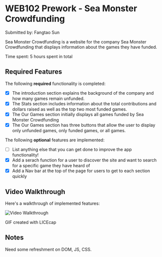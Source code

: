# WEB102 Prework - Sea Monster Crowdfunding

Submitted by: Fangtao Sun

Sea Monster Crowdfunding is a website for the company Sea Monster Crowdfunding that displays information about the games they have funded.

Time spent: 5 hours spent in total

## Required Features

The following **required** functionality is completed:

* [x] The introduction section explains the background of the company and how many games remain unfunded.
* [x] The Stats section includes information about the total contributions and dollars raised as well as the top two most funded games.
* [x] The Our Games section initially displays all games funded by Sea Monster Crowdfunding
* [x] The Our Games section has three buttons that allow the user to display only unfunded games, only funded games, or all games.

The following **optional** features are implemented:

* [ ] List anything else that you can get done to improve the app functionality!
* [x] Add a serach function for a user to discover the site and want to search for a specific game they have heard of
* [x] Add a Nav bar at the top of the page for users to get to each section quickly

## Video Walkthrough

Here's a walkthrough of implemented features:

<img src='https://github.com/Doremi123doremi/web102_prework/blob/main/demo_seamonstercrowdfunding.gif' title='Video Walkthrough' width='' alt='Video Walkthrough' />

<!-- Replace this with whatever GIF tool you used! -->
GIF created with LICEcap 
<!-- Recommended tools:
[Kap](https://getkap.co/) for macOS
[ScreenToGif](https://www.screentogif.com/) for Windows
[peek](https://github.com/phw/peek) for Linux. -->

## Notes

Need some refreshment on DOM, JS, CSS.


